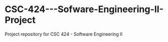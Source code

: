 # CSC-424---Sofware-Engineering-II-Project
Project repository for CSC 424 - Software Engineering II

